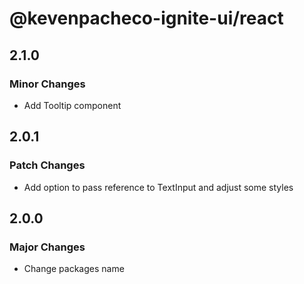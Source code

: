 # @kevenpacheco-ignite-ui/react

## 2.1.0

### Minor Changes

- Add Tooltip component

## 2.0.1

### Patch Changes

- Add option to pass reference to TextInput and adjust some styles

## 2.0.0

### Major Changes

- Change packages name
